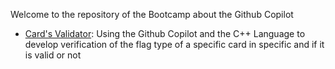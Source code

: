 Welcome to the repository of the Bootcamp about the Github Copilot

- [Card's Validator](./ValidadorCartao/): Using the Github Copilot and the C++ Language to develop verification of the flag type of a specific card in specific and if it is valid or not
